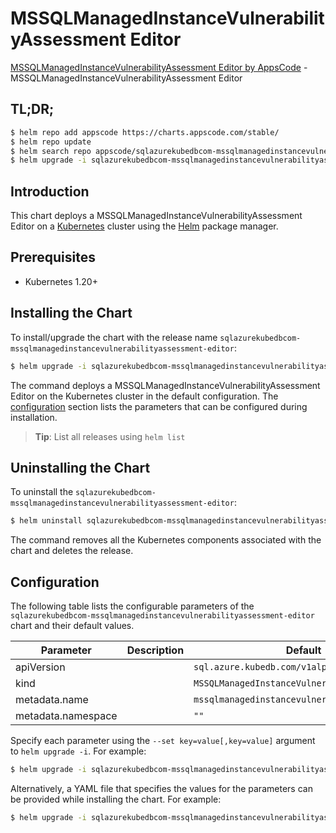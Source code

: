 # MSSQLManagedInstanceVulnerabilityAssessment Editor

[MSSQLManagedInstanceVulnerabilityAssessment Editor by AppsCode](https://appscode.com) - MSSQLManagedInstanceVulnerabilityAssessment Editor

## TL;DR;

```bash
$ helm repo add appscode https://charts.appscode.com/stable/
$ helm repo update
$ helm search repo appscode/sqlazurekubedbcom-mssqlmanagedinstancevulnerabilityassessment-editor --version=v0.26.0
$ helm upgrade -i sqlazurekubedbcom-mssqlmanagedinstancevulnerabilityassessment-editor appscode/sqlazurekubedbcom-mssqlmanagedinstancevulnerabilityassessment-editor -n default --create-namespace --version=v0.26.0
```

## Introduction

This chart deploys a MSSQLManagedInstanceVulnerabilityAssessment Editor on a [Kubernetes](http://kubernetes.io) cluster using the [Helm](https://helm.sh) package manager.

## Prerequisites

- Kubernetes 1.20+

## Installing the Chart

To install/upgrade the chart with the release name `sqlazurekubedbcom-mssqlmanagedinstancevulnerabilityassessment-editor`:

```bash
$ helm upgrade -i sqlazurekubedbcom-mssqlmanagedinstancevulnerabilityassessment-editor appscode/sqlazurekubedbcom-mssqlmanagedinstancevulnerabilityassessment-editor -n default --create-namespace --version=v0.26.0
```

The command deploys a MSSQLManagedInstanceVulnerabilityAssessment Editor on the Kubernetes cluster in the default configuration. The [configuration](#configuration) section lists the parameters that can be configured during installation.

> **Tip**: List all releases using `helm list`

## Uninstalling the Chart

To uninstall the `sqlazurekubedbcom-mssqlmanagedinstancevulnerabilityassessment-editor`:

```bash
$ helm uninstall sqlazurekubedbcom-mssqlmanagedinstancevulnerabilityassessment-editor -n default
```

The command removes all the Kubernetes components associated with the chart and deletes the release.

## Configuration

The following table lists the configurable parameters of the `sqlazurekubedbcom-mssqlmanagedinstancevulnerabilityassessment-editor` chart and their default values.

|     Parameter      | Description |                         Default                          |
|--------------------|-------------|----------------------------------------------------------|
| apiVersion         |             | <code>sql.azure.kubedb.com/v1alpha1</code>               |
| kind               |             | <code>MSSQLManagedInstanceVulnerabilityAssessment</code> |
| metadata.name      |             | <code>mssqlmanagedinstancevulnerabilityassessment</code> |
| metadata.namespace |             | <code>""</code>                                          |


Specify each parameter using the `--set key=value[,key=value]` argument to `helm upgrade -i`. For example:

```bash
$ helm upgrade -i sqlazurekubedbcom-mssqlmanagedinstancevulnerabilityassessment-editor appscode/sqlazurekubedbcom-mssqlmanagedinstancevulnerabilityassessment-editor -n default --create-namespace --version=v0.26.0 --set apiVersion=sql.azure.kubedb.com/v1alpha1
```

Alternatively, a YAML file that specifies the values for the parameters can be provided while
installing the chart. For example:

```bash
$ helm upgrade -i sqlazurekubedbcom-mssqlmanagedinstancevulnerabilityassessment-editor appscode/sqlazurekubedbcom-mssqlmanagedinstancevulnerabilityassessment-editor -n default --create-namespace --version=v0.26.0 --values values.yaml
```
